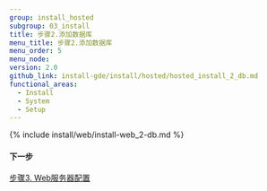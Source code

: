 ```yaml
---
group: install_hosted
subgroup: 03_install
title: 步骤2.添加数据库
menu_title: 步骤2.添加数据库
menu_order: 5
menu_node:
version: 2.0
github_link: install-gde/install/hosted/hosted_install_2_db.md
functional_areas:
  - Install
  - System
  - Setup
---
```


{% include install/web/install-web_2-db.md %}

#### 下一步
<a href="{{ page.baseurl }}/install-gde/install/hosted/hosted_install_3_web-conf.html">步骤3. Web服务器配置</a>

